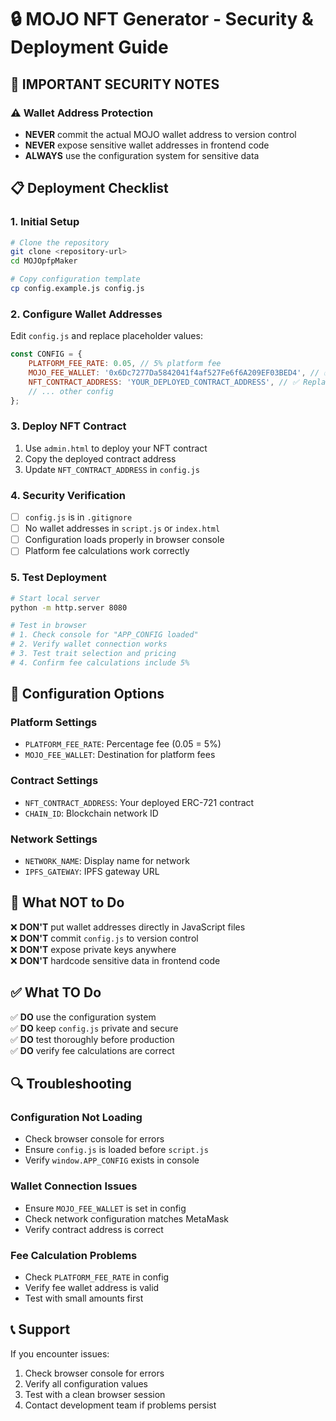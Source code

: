 # 🔒 MOJO NFT Generator - Security & Deployment Guide

## 🚨 IMPORTANT SECURITY NOTES

### ⚠️ Wallet Address Protection
- **NEVER** commit the actual MOJO wallet address to version control
- **NEVER** expose sensitive wallet addresses in frontend code
- **ALWAYS** use the configuration system for sensitive data

## 📋 Deployment Checklist

### 1. Initial Setup
```bash
# Clone the repository
git clone <repository-url>
cd MOJOpfpMaker

# Copy configuration template
cp config.example.js config.js
```

### 2. Configure Wallet Addresses
Edit `config.js` and replace placeholder values:

```javascript
const CONFIG = {
    PLATFORM_FEE_RATE: 0.05, // 5% platform fee
    MOJO_FEE_WALLET: '0x6Dc7277Da5842041f4af527Fe6f6A209EF03BED4', // ✅ Real address
    NFT_CONTRACT_ADDRESS: 'YOUR_DEPLOYED_CONTRACT_ADDRESS', // ✅ Replace this
    // ... other config
};
```

### 3. Deploy NFT Contract
1. Use `admin.html` to deploy your NFT contract
2. Copy the deployed contract address
3. Update `NFT_CONTRACT_ADDRESS` in `config.js`

### 4. Security Verification
- [ ] `config.js` is in `.gitignore`
- [ ] No wallet addresses in `script.js` or `index.html`
- [ ] Configuration loads properly in browser console
- [ ] Platform fee calculations work correctly

### 5. Test Deployment
```bash
# Start local server
python -m http.server 8080

# Test in browser
# 1. Check console for "APP_CONFIG loaded"
# 2. Verify wallet connection works
# 3. Test trait selection and pricing
# 4. Confirm fee calculations include 5%
```

## 🔧 Configuration Options

### Platform Settings
- `PLATFORM_FEE_RATE`: Percentage fee (0.05 = 5%)
- `MOJO_FEE_WALLET`: Destination for platform fees

### Contract Settings
- `NFT_CONTRACT_ADDRESS`: Your deployed ERC-721 contract
- `CHAIN_ID`: Blockchain network ID

### Network Settings
- `NETWORK_NAME`: Display name for network
- `IPFS_GATEWAY`: IPFS gateway URL

## 🚫 What NOT to Do

❌ **DON'T** put wallet addresses directly in JavaScript files  
❌ **DON'T** commit `config.js` to version control  
❌ **DON'T** expose private keys anywhere  
❌ **DON'T** hardcode sensitive data in frontend code  

## ✅ What TO Do

✅ **DO** use the configuration system  
✅ **DO** keep `config.js` private and secure  
✅ **DO** test thoroughly before production  
✅ **DO** verify fee calculations are correct  

## 🔍 Troubleshooting

### Configuration Not Loading
- Check browser console for errors
- Ensure `config.js` is loaded before `script.js`
- Verify `window.APP_CONFIG` exists in console

### Wallet Connection Issues
- Ensure `MOJO_FEE_WALLET` is set in config
- Check network configuration matches MetaMask
- Verify contract address is correct

### Fee Calculation Problems
- Check `PLATFORM_FEE_RATE` in config
- Verify fee wallet address is valid
- Test with small amounts first

## 📞 Support

If you encounter issues:
1. Check browser console for errors
2. Verify all configuration values
3. Test with a clean browser session
4. Contact development team if problems persist
